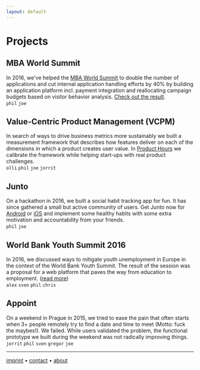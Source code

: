 ```yaml
---
layout: default
---
```


# [](#header-1)Projects

## [](#header-2)MBA World Summit

In 2016, we've helped the [MBA World Summit](http://mbaworldsummit.com/) to double the number of applications and cut internal application handling efforts by 40% by building an application platform incl. payment integration and reallocating campaign budgets based on visitor behavior analysis. [Check out the result](http://admissions.mbaworldsummit.com/).  
`phil` `joe` 

## [](#header-2)Value-Centric Product Management (VCPM)

In search of ways to drive business metrics more sustainably we built a measurement framework that describes how features deliver on each of the dimensions in which a product creates user value. In [Product Hours](http://vcpm.org/) we calibrate the framework while helping start-ups with real product challenges.  
`olli` `phil` `joe` `jorrit`


## [](#header-2)Junto

On a hackathon in 2016, we built a social habit tracking app for fun. It has since gathered a small but active community of users. Get Junto now for [Android](https://play.google.com/store/apps/details?id=io.pallab.junto) or [iOS](https://itunes.apple.com/us/app/junto-mutual-improvement/id1326121611?mt=8) and implement some healthy habits with some extra motivation and accountability from your friends.  
`phil` `joe` 

## [](#header-2)World Bank Youth Summit 2016

In 2016, we discussed ways to mitigate youth unemployment in Europe in the context of the World Bank Youth Summit. The result of the session was a proposal for a web platform that paves the way from education to employment. ([read more](https://slack-files.com/T04HW89Q0-F2JBVQZ5F-b25d555850))  
`alex` `sven` `phil` `chris` 


## [](#header-2)Appoint

On a weekend in Prague in 2015, we tried to ease the pain that often starts when 3+ people remotely try to find a date and time to meet (Motto: fuck the maybes!). We failed. While users validated the problem, the functional prototype we built during the weekend was not radically improving things.  
`jorrit` `phil` `sven` `gregor` `joe`

* * *
[](#header-6)[imprint](imprint) • [](#header-6)[contact](contact) • [](#header-6)[about](about)     
